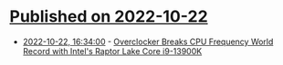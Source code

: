 # [Published on 2022-10-22](index.md)

* [2022-10-22, 16:34:00](https://hardware.slashdot.org/story/22/10/22/1517249/overclocker-breaks-cpu-frequency-world-record-with-intels-raptor-lake-core-i9-13900k?utm_source=rss1.0mainlinkanon&utm_medium=feed) - [Overclocker Breaks CPU Frequency World Record with Intel's Raptor Lake Core i9-13900K](https://hardware.slashdot.org/story/22/10/22/1517249/overclocker-breaks-cpu-frequency-world-record-with-intels-raptor-lake-core-i9-13900k?utm_source=rss1.0mainlinkanon&utm_medium=feed)
